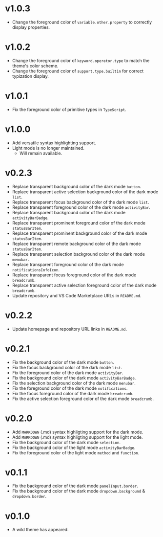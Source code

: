 # v1.0.3

-   Change the foreground color of `variable.other.property` to correctly display properties.

# v1.0.2

-   Change the foreground color of `keyword.operator.type` to match the theme's color scheme.
-   Change the foreground color of `support.type.builtin` for correct typization display.

# v1.0.1

-   Fix the foreground color of primitive types in `TypeScript`.

# v1.0.0

-   Add versatile syntax highlighting support.
-   Light mode is no longer maintained.
    -   Will remain available.

# v0.2.3

-   Replace transparent background color of the dark mode `button`.
-   Replace transparent active selection background color of the dark mode `list`.
-   Replace transparent focus background color of the dark mode `list`.
-   Replace transparent foreground color of the dark mode `activityBar`.
-   Replace transparent background color of the dark mode `activityBarBadge`.
-   Replace transparent prominent foreground color of the dark mode `statusBarItem`.
-   Replace transparent prominent background color of the dark mode `statusBarItem`.
-   Replace transparent remote background color of the dark mode `statusBarItem`.
-   Replace transparent selection background color of the dark mode `menubar`.
-   Replace transparent foreground color of the dark mode `notificationsInfoIcon`.
-   Replace transparent focus foreground color of the dark mode `breadcrumb`.
-   Replace transparent active selection foreground color of the dark mode `breadcrumb`.
-   Update repository and VS Code Marketplace URLs in `README.md`.

# v0.2.2

-   Update homepage and repository URL links in `README.md`.

# v0.2.1

-   Fix the background color of the dark mode `button`.
-   Fix the focus background color of the dark mode `list`.
-   Fix the foreground color of the dark mode `activityBar`.
-   Fix the background color of the dark mode `activityBarBadge`.
-   Fix the selection background color of the dark mode `menubar`.
-   Fix the foreground color of the dark mode `notifications`.
-   Fix the focus foreground color of the dark mode `breadcrumb`.
-   Fix the active selection foreground color of the dark mode `breadcrumb`.

# v0.2.0

-   Add `MARKDOWN` (.md) syntax highligting support for the dark mode.
-   Add `MARKDOWN` (.md) syntax highligting support for the light mode.
-   Fix the background color of the dark mode `selection`.
-   Fix the background color of the light mode `activityBarBadge`.
-   Fix the foreground color of the light mode `method` and `function`.

# v0.1.1

-   Fix the background color of the dark mode `panelInput.border`.
-   Fix the background color of the dark mode `dropdown.background` & `dropdown.border`.

# v0.1.0

-   A wild theme has appeared.
